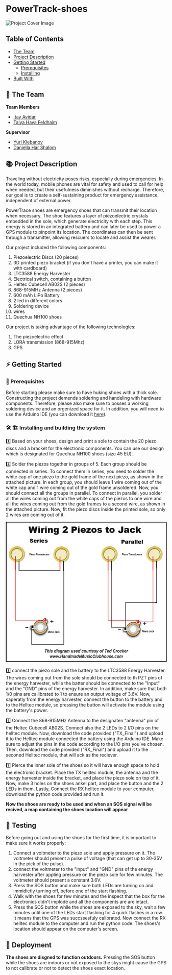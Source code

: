 # PowerTrack-shoes

![Project Cover Image](/media/coverImage.png)

## Table of Contents
- [The Team](#the-team)
- [Project Description](#project-description)
- [Getting Started](#getting-started)
    - [Prerequisites](#prerequisites)
    - [Installing](#installing)
- [Built With](#built-with)
  
## 👥 The Team 
**Team Members**
- [Itay Avidar](https://github.com/avidarit?tab=overview&from=2024-07-01&to=2024-07-31)
- [Talya Haya Feldhaim](talia403@emial.com)

**Supervisor**
- [Yuri Klebanov](http://www.yurikleb.com/)
- [Daniella Har Shalom](//)

## 📚 Project Description

Traveling without electricity poses risks, especially during emergencies. In the world today,
mobile phones are vital for safety and used to call for help when needed, but their usefulness
diminishes without recharge. Therefore, our goal is to create a self-sustaining product for
emergency assistance, independent of external power.

PowerTrace shoes are emergency shoes that can transmit their location when necessary. The
shoe features a layer of piezoelectric crystals embedded in the sole, which generate electricity
with each step. This energy is stored in an integrated battery and can later be used to power
a GPS module to pinpoint its location. The coordinates can then be sent through a transmitter,
allowing rescuers to locate and assist the wearer.

Our project included the following components:
1. Piezoelectric Discs (20 pieces)
2. 3D printed piezo bracket (if you don't have a printer, you can make it with cardboard)
3. LTC3588 Energy Harvester
4. Electrical switch, containing a button
5. Heltec Cubecell AB02S (2 pieces)
6. 868-915MHz Antenna (2 pieces)
7. 600 mAh LiPo Battery
8. 2 led in different colors
9. Soldering device
10. wires
11. Quechua NH100 shoes

Our project is taking advantage of the following technologies:
1. The piezoelectric effect
2. LORA transmission (868-915Mhz)
3. GPS


## ⚡ Getting Started


### 🧱 Prerequisites
Before starting please make sure to have huking shoes with a thick sole. Constructing the project demends soldering and handeling with hardware components. Therefore, please also make sure to posses a working soldering device and an orgenized space for it. 
In addition, you will need to use the Arduino IDE (you can download it [here](https://www.arduino.cc/en/software)).   

### 🛠️ 🏗️ Installing and building the system

1️⃣ Based on your shoes, design and print a sole to contain the 20 piezo discs and a bracket for the electronic components. You can use our design which is designated for Quechua NH100 shoes (size 45 EU).

2️⃣ Solder the piezos together in groups of 5. Each group should be connected in series.
   To connect them in series, you need to solder the white cap of one piezo to the gold frame of the next piezo, as shown in the attached picture. In each group, you should leave 1 wire coming out of the white cap and 1 wire coming out of the gold frame unsoldered.
   Now, you should connect all the groups in parallel. To connect in parallel, you solder all the wires coming out from the white caps of the piezos to one wire and all the wires coming out from the gold frames to a second wire, as shown in the attached picture. Now, fit the piezo discs inside the printed sole, so only 2 wires are coming out of it.

![piezo connect image](/media/connectPiezo.jpg)

3️⃣ connect the piezo sole and the battery to the LTC3588 Energy Harvester. The wires coming out from the sole should be connected to th PZT pins of the energy harvester, while the batter should be connected to the "Input" and the "GND" pins of the energy harvester. In addition, make sure that both 1/0 pins are callibrated to 1 to ensure an output voltage of 3.6V. Now, saperatly from the energy harvester, connect the button to the battery and to the Helltec module, so pressing the button will activate the module using the battery's power. 

4️⃣ Connect the 868-915MHz Antenna to the designaten "antenna" pin of the Heltec Cubecell AB02S. Connect also the 2 LEDs to 2 I/O pins on the helltec module. Now, download the code provided ("TX_Final") and upload it to the Helltec module connected the battery using the Arduino IDE. Make sure to adjust the pins in the code according to the I/O pins you've chosen. Then, download the code provided ("RX_Final") and upload it to the seconed Helltec module, that will ack as the reciever.

5️⃣ Pierce the inner sole of the shoes so it will have enough space to hold the electronic bracket. Place the TX helltec module, the antenna and the energy harvester inside the bracket, and place the piezo sole on top of it. Now, make 3 holes on the shoes ankel part, and place the button and the 2 LEDs in them. Lastly, Connect the RX helltec module to your computer, download the python code provided and run it.

**Now the shoes are ready to be used and when an SOS signal will be recived, a map containing the shoes location will appear**

## 🧪 Testing

Before going out and using the shoes for the first time, it is important to make sure it works properly:

1. Connect a voltmeter to the piezo sole and apply pressure on it. The voltmeter should present a pulse of voltage (that can get up to 30-35V in the pick of the pulse).
2. connect the voltmeter to the "input" and "GND" pins of the energy harvester after appling pressure on the piezo sole for few minutes. The voltmeter should present a constant 3.6V.
3. Press the SOS button and make sure both LEDs are turning on and immidietly turning off, before one of the start flashing.
4. Walk with the shoes for few minutes and the inspect that the box for the electronics didn't implode and all the components are are intact.
5. Press the SOS button while the shoes are exposed to the sky, wait a few minutes until one of the LEDs start flashing for 4 quick flashes in a row. It means that the GPS was succssesfuly calibrated. Now connect the RX helltec module to the computer and run the python code. The shoes's location should appear on the computer's screen.

## 🚀 Deployment

**The shoes are disgned to function outdoors.** Pressing the SOS button while the shoes are indoors or not exposed to the skys might cause the GPS to not calibrate or not to detect the shoes exact location. 
